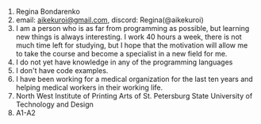 1. Regina Bondarenko
2. email: aikekuroi@gmail.com, discord: Regina(@aikekuroi)
3. I am a person who is as far from programming as possible, but learning new things is always interesting. I work 40 hours a week, there is not much time left for studying, but I hope that the motivation will allow me to take the course and become a specialist in a new field for me.
4. I do not yet have knowledge in any of the programming languages
5. I don't have code examples.
6. I have been working for a medical organization for the last ten years and helping medical workers in their working life.
7.  North West Institute of Printing Arts of St. Petersburg State University of Technology and Design
8. A1-A2